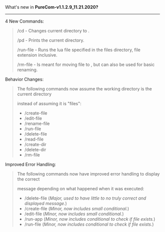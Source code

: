 What's new in __PureCom-v1.1.2.9_11.21.2020?__
****

4 New Commands:
> /cd <arg2> - Changes current directory to <arg2>.
>
> /pd - Prints the current directory.
>
> /run-file <arg2> - Runs the lua file specified in the files directory, file extension inclusive.
>
> /rm-file <arg2> <arg3> - Is meant for moving file <arg2> to <arg3>, but can also be used for basic renaming.

Behavior Changes:
> The following commands now assume the working directory is the current directory
> 
> instead of assuming it is "files\": 
>  
> - /create-file
> - /edit-file
> - /rename-file
> - /run-file
> - /delete-file
> - /read-file
> - /create-dir
> - /delete-dir
> - /rm-file

Improved Error Handling:
> The following commands now have improved error handling to display the correct
> 
> message depending on what happened when it was executed:
>
> - /delete-file (*Major, used to have little to no truly correct and displayed message.*) 
> - /create-file (*Minor, now includes small conditional.*)
> - /edit-file (*Minor, now includes small conditional.*)
> - /run-app (*Minor, now includes conditional to check if file exists.*)
> - /run-file (*Minor, now includes conditional to check if file exists.*)


